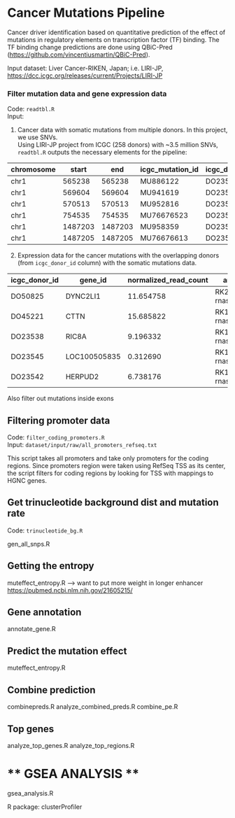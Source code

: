 # **Cancer Mutations Pipeline**

Cancer driver identification based on quantitative prediction of the effect of mutations in regulatory elements on transcription factor (TF) binding. The TF binding change predictions are done using QBiC-Pred (https://github.com/vincentiusmartin/QBiC-Pred).

Input dataset: Liver Cancer-RIKEN, Japan; i.e. LIRI-JP, https://dcc.icgc.org/releases/current/Projects/LIRI-JP

### Filter mutation data and gene expression data
Code: `readtbl.R` <br />
Input: <br />
  1. Cancer data with somatic mutations from multiple donors. In this project, we use SNVs. <br />
  Using LIRI-JP project from ICGC (258 donors) with ~3.5 million SNVs, `readtbl.R` outputs the necessary elements for the pipeline:


|  chromosome |  start |  end  |icgc_mutation_id | icgc_donor_id | ref | mut |
| --- | --- | --- | --- | --- | --- | --- |
|       chr1  |565238  |565238 | MU886122        | DO23508       |T    | C   |  
|       chr1  |569604  |569604 | MU941619        | DO23508       |G    | A   |
|       chr1  |570513  |570513 | MU952816        | DO23508       |A    | G   |
|       chr1  |754535  |754535 | MU76676523      | DO23508       |G    | A   |
|       chr1  |1487203 |1487203| MU958359        | DO23508       |C    | A   |
|       chr1  |1487205 |1487205| MU76676613      | DO23508       |T    | C   |

  2. Expression data for the cancer mutations with the overlapping donors (from `icgc_donor_id` column) with the somatic mutations data.  


 icgc_donor_id|    gene_id | normalized_read_count  |         analysis_id|
| --- | --- | --- | --- |
      DO50825 |   DYNC2LI1 |               11.654758| RK270_Cancer-rnaseq|
      DO45221 |       CTTN |               15.685822|  RK100_Liver-rnaseq|
      DO23538 |       RIC8A|                9.196332| RK131_Cancer-rnaseq|
      DO23545 |LOC100505835|                0.312690| RK151_Cancer-rnaseq|
      DO23542 |     HERPUD2|                6.738176|  RK143_Liver-rnaseq|

Also filter out mutations inside exons

## Filtering promoter data
Code: `filter_coding_promoters.R`<br />
Input: `dataset/input/raw/all_promoters_refseq.txt`

This script takes all promoters and take only promoters for the coding regions. Since promoters region were taken using RefSeq TSS as its center, the script filters for coding regions by looking for TSS with mappings to HGNC genes.

## Get trinucleotide background dist and mutation rate
Code: `trinucleotide_bg.R` <br />


gen_all_snps.R

## Getting the entropy
muteffect_entropy.R
--> want to put more weight in longer enhancer
https://pubmed.ncbi.nlm.nih.gov/21605215/

## Gene annotation
annotate_gene.R

## Predict the mutation effect
muteffect_entropy.R


## Combine prediction
combinepreds.R
analyze_combined_preds.R
combine_pe.R

## Top genes
analyze_top_genes.R
analyze_top_regions.R


# ** GSEA ANALYSIS **
gsea_analysis.R

R package: clusterProfiler
